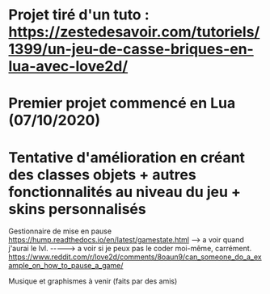 # Projet tiré d'un tuto : https://zestedesavoir.com/tutoriels/1399/un-jeu-de-casse-briques-en-lua-avec-love2d/

# Premier projet commencé en Lua (07/10/2020)

# Tentative d'amélioration en créant des classes objets + autres fonctionnalités au niveau du jeu + skins personnalisés

Gestionnaire de mise en pause
https://hump.readthedocs.io/en/latest/gamestate.html
--> a voir quand j'aurai le lvl.
-----> a voir si je peux pas le coder moi-même, carrément.
https://www.reddit.com/r/love2d/comments/8oaun9/can_someone_do_a_example_on_how_to_pause_a_game/

Musique et graphismes à venir (faits par des amis)

